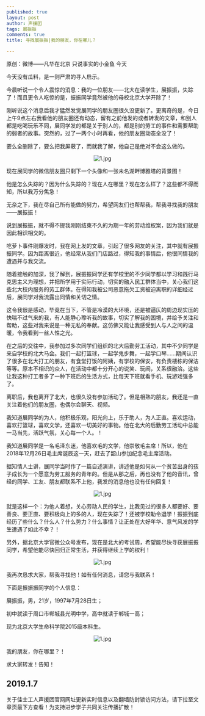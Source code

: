 ```yaml
---
published: true
layout: post
author: 声援团
tags: 展振振
comments: true
title: 寻找展振振|我的朋友，你在哪儿？

---     
```

原创：微博——凡华在北京 只说事实的小金鱼 今天

今天没有瓜料，是一则严肃的寻人启示。

今晨听说一个令人震惊的消息：我的一位朋友——北大在读学生，展振振，失踪了！而且更令人吃惊的是，振振同学竟然被他的母校北京大学开除了！

刚听说这个消息后我才猛然发觉展同学的朋友圈很久没更新了。更离奇的是，今日上午9点左右我看他的朋友圈还有动态，留有之前他发的或者转发的文章，和别人都是吃喝玩乐不同，展同学发的都是关于别人的，都是别的劳工的事件和需要帮助的弱者的故事。突然的，过了一两个小时再看，他的朋友圈动态全没了！

要么全删除了，要么把我屏蔽了，而就我了解，他自己是绝对不会这么做的。

<p align="center"><img src="https://i.loli.net/2019/01/08/5c34247181597.png" alt="1.jpg" title="1.jpg" /></p>

现在展同学的微信朋友圈只剩下一个头像和一张未名湖畔博雅塔的背景图！

他是怎么失踪的？因为什么失踪的？现在人在哪里？现在怎么样了？这些都不得而知，所以我万分焦急！

无奈之下，我在尽自己所有能做的努力，希望网友们也帮帮我，帮我寻找我的朋友——展振振！

说到展振振，就不得不提我刚刚结束不久的为期一年的劳动维权案，因为我们就是因此相识相交的。

吃萝卜事件刚爆发时，我在网上发的文章，引起了很多网友的关注，其中就有展振振同学。因为距离很近，他经常从我们门店路过，得知我的事情后，他很同情我的遭遇并与我交流。

随着接触的加深，我了解到，展振振同学还有学校里的不少同学都以学习和践行马克思主义为理想，并把所学用于实际行动，切实的融入民工群体当中，关心我们这些北大校内服务的劳工群体。在得知我被公司恶意拖欠工资被迫离职的详细经过后，展同学对我流露出同情和关切之情。

这令我很是感动，毕竟在当下，不管是冷漠的大环境，还是被逼仄的周边现实压的快喘不过气来的我，有人能静心聆听我的故事，切实了解我的困境，并给予关注和帮助，这些对我来说是一种无私的奉献。这仿佛又能让我感受到人与人之间的温暖，令我看到一丝人性之光。

在之后的交往中，我参加过多次同学们组织的北大后勤劳工活动，其中不少同学是来自学校的北大马会。我们一起打篮球，一起学鬼步舞，一起学口琴……期间认识了很多在北大打工的朋友，有食堂打饭的阿姨，有学校的保安，有负责楼栋的保洁等等。原本不相识的众人，在活动中都十分开心的说笑、玩闹，关系很融洽。这些让我这种打工者多了一种下班后的生活方式，比每天下班就看手机、玩游戏强多了。

离职后，我也离开了北大，也很久没有参加活动了。但是相熟的朋友，我还是一直关注着他们的朋友圈，也偶尔会聊天、视频。

我知道展同学的为人，他积极乐观，阳光向上，乐于助人，为人正直。喜欢运动，喜欢打篮球，喜欢文学，还喜欢一切美好的事物。他在北大的后勤劳工活动中总能一马当先，活跃气氛，关心每一个人。！

我知道展同学是一名毛泽东迷，他喜欢毛的文学，他崇敬毛主席！所以，他在2018年12月26日毛主席诞辰这一天，赶去了韶山参加纪念毛主席活动。

据知情人士讲，展同学当时作了一篇自述演讲，讲述他是如何从一个贫苦出身的孩子成长为一个愿意为劳工服务的青年的。但是从那之后，再也没有了他的音讯，曾经的同学、工友、朋友都联系不上他，我发的消息他也没有任何回复！

<p align="center"><img src="https://i.loli.net/2019/01/08/5c3424716b030.png" alt="1.jpg" title="1.jpg" /></p>

就是这样一个：为他人着想，关心劳动人民的学生，比我见过的很多人都要好、要善良、要正直、要积极向上的多的人，现在失踪了！还被学校勒令退学！振振到底经历了些什么？什么人？什么势力？什么事情？让正处在大好年华、意气风发的学生遭遇了如此不幸？！

另外，据北京大学官微公众号发布，现在是北大的考试周，希望能尽快寻获展振振同学，希望他能尽快回归正常生活，并获得继续上学的权利！

<p align="center"><img src="https://i.loli.net/2019/01/08/5c3424717b8d3.png" alt="1.jpg" title="1.jpg" /></p>

我再次恳求大家，帮我寻找他！如有任何消息，请您与我联系！

下面是振振振同学的个人信息：

展振振，男，21岁，1997年7月28日生；

初中就读于周口市郸城县光明中学，高中就读于郸城一高；

现为北京大学生命科学院2015级本科生。

<p align="center"><img src="https://i.loli.net/2019/01/08/5c342471c1dfd.png" alt="1.jpg" title="1.jpg" /></p>

我的朋友，你在哪里？！

求大家转发！告知！


2019.1.7
---
关于佳士工人声援团官网网址更新实时信息以及翻墙防封锁访问方法，请下拉至文章页最下方查看！为支持进步学子共同关注传播扩散！

